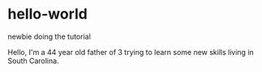 # hello-world
newbie doing the tutorial

Hello, I'm a 44 year old father of 3 trying to learn some new skills living in South Carolina.
